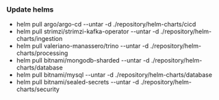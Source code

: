### Update helms
- helm pull argo/argo-cd --untar -d ./repository/helm-charts/cicd
- helm pull strimzi/strimzi-kafka-operator --untar -d ./repository/helm-charts/ingestion
- helm pull valeriano-manassero/trino --untar -d ./repository/helm-charts/processing
- helm pull bitnami/mongodb-sharded  --untar -d ./repository/helm-charts/database
- helm pull bitnami/mysql  --untar -d ./repository/helm-charts/database
- helm pull bitnami/sealed-secrets --untar -d ./repository/helm-charts/security